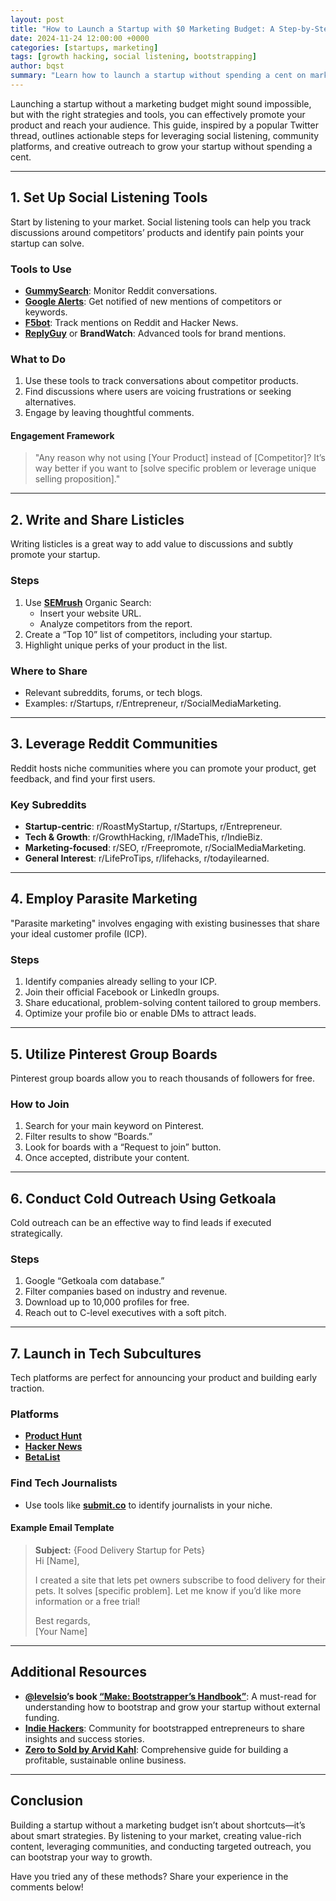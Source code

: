 ```yaml
---
layout: post
title: "How to Launch a Startup with $0 Marketing Budget: A Step-by-Step Guide"
date: 2024-11-24 12:00:00 +0000
categories: [startups, marketing]
tags: [growth hacking, social listening, bootstrapping]
author: bqst
summary: "Learn how to launch a startup without spending a cent on marketing. This guide covers social listening tools, Reddit strategies, parasite marketing, cold outreach, and more."
---
```


Launching a startup without a marketing budget might sound impossible, but with the right strategies and tools, you can effectively promote your product and reach your audience. This guide, inspired by a popular Twitter thread, outlines actionable steps for leveraging social listening, community platforms, and creative outreach to grow your startup without spending a cent.

---

## 1. Set Up Social Listening Tools

Start by listening to your market. Social listening tools can help you track discussions around competitors’ products and identify pain points your startup can solve.

### Tools to Use

- **[GummySearch](https://gummysearch.com/)**: Monitor Reddit conversations.
- **[Google Alerts](https://www.google.com/alerts)**: Get notified of new mentions of competitors or keywords.
- **[F5bot](https://f5bot.com/)**: Track mentions on Reddit and Hacker News.
- **[ReplyGuy](https://replyguy.ai/)** or **BrandWatch**: Advanced tools for brand mentions.

### What to Do

1. Use these tools to track conversations about competitor products.
2. Find discussions where users are voicing frustrations or seeking alternatives.
3. Engage by leaving thoughtful comments.

#### Engagement Framework

> "Any reason why not using [Your Product] instead of [Competitor]? It’s way better if you want to [solve specific problem or leverage unique selling proposition]."

---

## 2. Write and Share Listicles

Writing listicles is a great way to add value to discussions and subtly promote your startup.

### Steps

1. Use **[SEMrush](https://www.semrush.com/)** Organic Search:
   - Insert your website URL.
   - Analyze competitors from the report.
2. Create a “Top 10” list of competitors, including your startup.
3. Highlight unique perks of your product in the list.

### Where to Share

- Relevant subreddits, forums, or tech blogs.
- Examples: r/Startups, r/Entrepreneur, r/SocialMediaMarketing.

---

## 3. Leverage Reddit Communities

Reddit hosts niche communities where you can promote your product, get feedback, and find your first users.

### Key Subreddits

- **Startup-centric**: r/RoastMyStartup, r/Startups, r/Entrepreneur.
- **Tech & Growth**: r/GrowthHacking, r/IMadeThis, r/IndieBiz.
- **Marketing-focused**: r/SEO, r/Freepromote, r/SocialMediaMarketing.
- **General Interest**: r/LifeProTips, r/lifehacks, r/todayilearned.

---

## 4. Employ Parasite Marketing

"Parasite marketing" involves engaging with existing businesses that share your ideal customer profile (ICP).

### Steps

1. Identify companies already selling to your ICP.
2. Join their official Facebook or LinkedIn groups.
3. Share educational, problem-solving content tailored to group members.
4. Optimize your profile bio or enable DMs to attract leads.

---

## 5. Utilize Pinterest Group Boards

Pinterest group boards allow you to reach thousands of followers for free.

### How to Join

1. Search for your main keyword on Pinterest.
2. Filter results to show “Boards.”
3. Look for boards with a “Request to join” button.
4. Once accepted, distribute your content.

---

## 6. Conduct Cold Outreach Using Getkoala

Cold outreach can be an effective way to find leads if executed strategically.

### Steps

1. Google “Getkoala com database.”
2. Filter companies based on industry and revenue.
3. Download up to 10,000 profiles for free.
4. Reach out to C-level executives with a soft pitch.

---

## 7. Launch in Tech Subcultures

Tech platforms are perfect for announcing your product and building early traction.

### Platforms

- **[Product Hunt](https://www.producthunt.com/)**
- **[Hacker News](https://news.ycombinator.com/)**
- **[BetaList](https://betalist.com/)**

### Find Tech Journalists

- Use tools like **[submit.co](https://submit.co/)** to identify journalists in your niche.

#### Example Email Template

> **Subject:** {Food Delivery Startup for Pets}  
> Hi [Name],  
>
> I created a site that lets pet owners subscribe to food delivery for their pets. It solves [specific problem]. Let me know if you’d like more information or a free trial!  
>
> Best regards,  
> [Your Name]  

---

## Additional Resources

- **[@levelsio](https://twitter.com/levelsio)’s book [“Make: Bootstrapper’s Handbook”](https://makebook.io/)**: A must-read for understanding how to bootstrap and grow your startup without external funding.
- **[Indie Hackers](https://www.indiehackers.com/)**: Community for bootstrapped entrepreneurs to share insights and success stories.
- **[Zero to Sold by Arvid Kahl](https://zerotosoldbook.com/)**: Comprehensive guide for building a profitable, sustainable online business.

---

## Conclusion

Building a startup without a marketing budget isn’t about shortcuts—it’s about smart strategies. By listening to your market, creating value-rich content, leveraging communities, and conducting targeted outreach, you can bootstrap your way to growth.

Have you tried any of these methods? Share your experience in the comments below!
